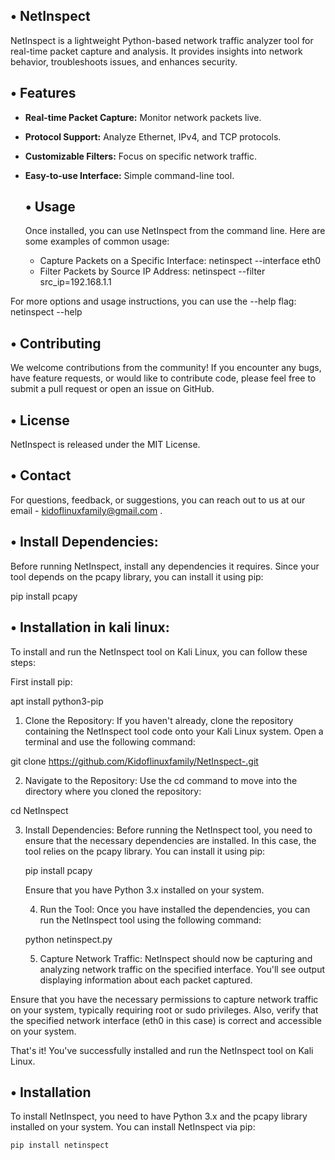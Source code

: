 ## • NetInspect
NetInspect is a lightweight Python-based network traffic analyzer tool for real-time packet capture and analysis. It provides insights into network behavior, troubleshoots issues, and enhances security.

## • Features

- **Real-time Packet Capture:** Monitor network packets live.
- **Protocol Support:** Analyze Ethernet, IPv4, and TCP protocols.
- **Customizable Filters:** Focus on specific network traffic.
- **Easy-to-use Interface:** Simple command-line tool.

  ## • Usage
  Once installed, you can use NetInspect from the command line. Here are some examples of common usage:
  * Capture Packets on a Specific Interface:
  netinspect --interface eth0
  * Filter Packets by Source IP Address:
  netinspect --filter src_ip=192.168.1.1

For more options and usage instructions, you can use the --help flag:
netinspect --help

## • Contributing
We welcome contributions from the community! If you encounter any bugs, have feature requests, or would like to contribute code, please feel free to submit a pull request or open an issue on GitHub.

## • License
NetInspect is released under the MIT License.

  ## • Contact
  For questions, feedback, or suggestions, you can reach out to us at our email - kidoflinuxfamily@gmail.com .

  ## • Install Dependencies:
  Before running NetInspect, install any dependencies it requires. Since your tool depends on the pcapy library, you can install it using pip:
  
  pip install pcapy

  ## • Installation in kali linux:

  To install and run the NetInspect tool on Kali Linux, you can follow these steps:

  First install pip:

  apt install python3-pip

  1. Clone the Repository: If you haven't already, clone the repository containing the NetInspect tool code onto your Kali Linux system. Open a terminal and use the following command:

git clone https://github.com/Kidoflinuxfamily/NetInspect-.git

2. Navigate to the Repository: Use the cd command to move into the directory where you cloned the repository:

cd NetInspect

3. Install Dependencies: Before running the NetInspect tool, you need to ensure that the necessary dependencies are installed. In this case, the tool relies on the pcapy library. You can install it using pip:

   pip install pcapy 

   Ensure that you have Python 3.x installed on your system.

   4. Run the Tool: Once you have installed the dependencies, you can run the NetInspect tool using the following command:

   python netinspect.py

   5. Capture Network Traffic:
   NetInspect should now be capturing and analyzing network traffic on the specified interface. You'll see output displaying information about each packet captured.

Ensure that you have the necessary permissions to capture network traffic on your system, typically requiring root or sudo privileges. Also, verify that the specified network interface (eth0 in this case) is correct and accessible on your system.

That's it! You've successfully installed and run the NetInspect tool on Kali Linux. 

## • Installation

To install NetInspect, you need to have Python 3.x and the pcapy library installed on your system. You can install NetInspect via pip:

```bash
pip install netinspect

